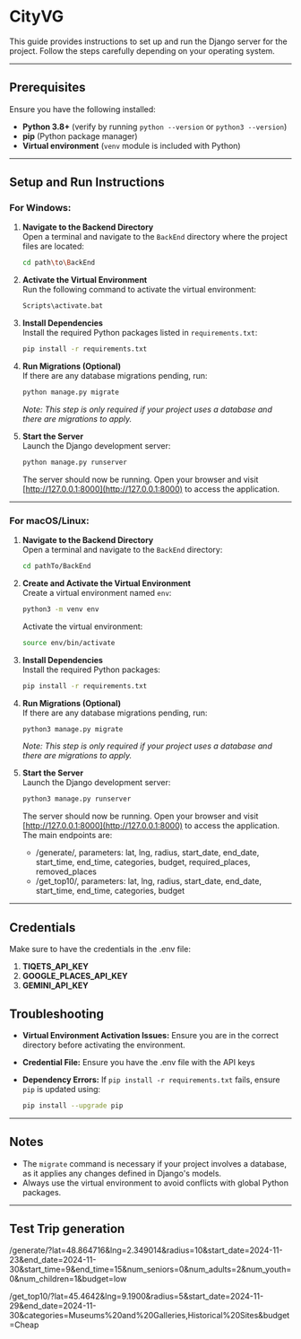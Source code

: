 # CityVG

This guide provides instructions to set up and run the Django server for the project. Follow the steps carefully depending on your operating system.

---

## Prerequisites

Ensure you have the following installed:

- **Python 3.8+** (verify by running `python --version` or `python3 --version`)
- **pip** (Python package manager)
- **Virtual environment** (`venv` module is included with Python)

---

## Setup and Run Instructions

### For Windows:

1. **Navigate to the Backend Directory**  
   Open a terminal and navigate to the `BackEnd` directory where the project files are located:

   ```bash
   cd path\to\BackEnd
   ```

2. **Activate the Virtual Environment**  
   Run the following command to activate the virtual environment:

   ```bash
   Scripts\activate.bat
   ```

3. **Install Dependencies**  
   Install the required Python packages listed in `requirements.txt`:

   ```bash
   pip install -r requirements.txt
   ```

4. **Run Migrations (Optional)**  
   If there are any database migrations pending, run:

   ```bash
   python manage.py migrate
   ```

   _Note: This step is only required if your project uses a database and there are migrations to apply._

5. **Start the Server**  
   Launch the Django development server:

   ```bash
   python manage.py runserver
   ```

   The server should now be running. Open your browser and visit [http://127.0.0.1:8000](http://127.0.0.1:8000) to access the application.

---

### For macOS/Linux:

1. **Navigate to the Backend Directory**  
   Open a terminal and navigate to the `BackEnd` directory:

   ```bash
   cd pathTo/BackEnd
   ```

2. **Create and Activate the Virtual Environment**  
   Create a virtual environment named `env`:

   ```bash
   python3 -m venv env
   ```

   Activate the virtual environment:

   ```bash
   source env/bin/activate
   ```

3. **Install Dependencies**  
   Install the required Python packages:

   ```bash
   pip install -r requirements.txt
   ```

4. **Run Migrations (Optional)**  
   If there are any database migrations pending, run:

   ```bash
   python3 manage.py migrate
   ```

   _Note: This step is only required if your project uses a database and there are migrations to apply._

5. **Start the Server**  
   Launch the Django development server:

   ```bash
   python3 manage.py runserver
   ```

   The server should now be running. Open your browser and visit [http://127.0.0.1:8000](http://127.0.0.1:8000) to access the application.
   The main endpoints are:
   - /generate/, parameters: lat, lng, radius, start_date, end_date, start_time, end_time, categories, budget, required_places, removed_places
   - /get_top10/, parameters: lat, lng, radius, start_date, end_date, start_time, end_time, categories, budget

---
## Credentials

Make sure to have the credentials in the .env file:

1. **TIQETS_API_KEY** 
2. **GOOGLE_PLACES_API_KEY**
3. **GEMINI_API_KEY**

## Troubleshooting

- **Virtual Environment Activation Issues:** Ensure you are in the correct directory before activating the environment.
- **Credential File:** Ensure you have the .env file with the API keys
- **Dependency Errors:** If `pip install -r requirements.txt` fails, ensure `pip` is updated using:

   ```bash
   pip install --upgrade pip
   ```

---

## Notes

- The `migrate` command is necessary if your project involves a database, as it applies any changes defined in Django's models.
- Always use the virtual environment to avoid conflicts with global Python packages.
  

---

## Test Trip generation

/generate/?lat=48.864716&lng=2.349014&radius=10&start_date=2024-11-23&end_date=2024-11-30&start_time=9&end_time=15&num_seniors=0&num_adults=2&num_youth=0&num_children=1&budget=low

/get_top10/?lat=45.4642&lng=9.1900&radius=5&start_date=2024-11-29&end_date=2024-11-30&categories=Museums%20and%20Galleries,Historical%20Sites&budget=Cheap
